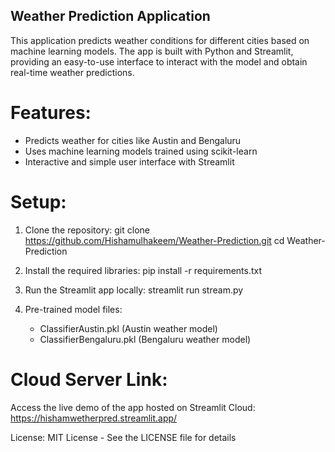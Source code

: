## Weather Prediction Application

This application predicts weather conditions for different cities based on machine learning models. The app is built with Python and Streamlit, providing an easy-to-use interface to interact with the model and obtain real-time weather predictions.

# Features:
- Predicts weather for cities like Austin and Bengaluru
- Uses machine learning models trained using scikit-learn
- Interactive and simple user interface with Streamlit

# Setup:
1. Clone the repository:
   git clone https://github.com/Hishamulhakeem/Weather-Prediction.git
   cd Weather-Prediction

2. Install the required libraries:
   pip install -r requirements.txt

3. Run the Streamlit app locally:
   streamlit run stream.py

4. Pre-trained model files:
   - ClassifierAustin.pkl (Austin weather model)
   - ClassifierBengaluru.pkl (Bengaluru weather model)

# Cloud Server Link:
Access the live demo of the app hosted on Streamlit Cloud:
https://hishamwetherpred.streamlit.app/

License:
MIT License - See the LICENSE file for details

